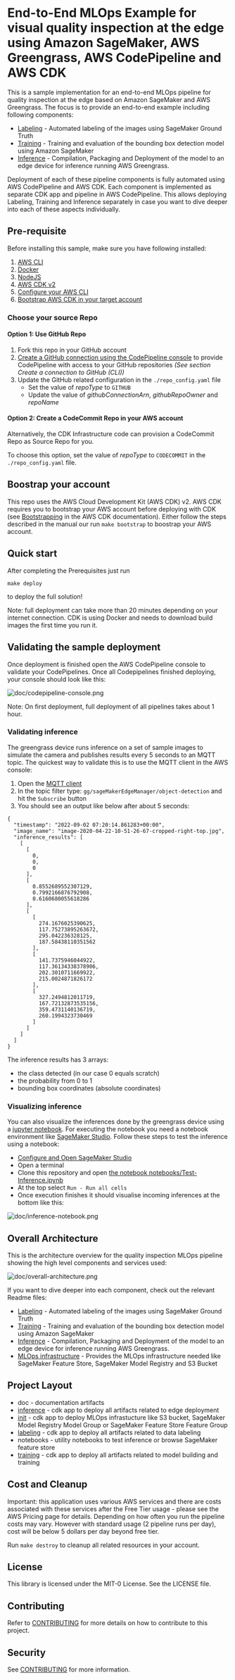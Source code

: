 # End-to-End MLOps Example for visual quality inspection at the edge using Amazon SageMaker, AWS Greengrass, AWS CodePipeline and AWS CDK 

This is a sample implementation for an end-to-end MLOps pipeline for quality inspection at the edge based on Amazon SageMaker and AWS Greengrass. The focus is to provide an end-to-end example including following components:

- [Labeling](./labeling/) - Automated labeling of the images using SageMaker Ground Truth
- [Training](./training/) - Training and evaluation of the bounding box detection model using Amazon SageMaker
- [Inference](./inference/) - Compilation, Packaging and Deployment of the model to an edge device for inference running AWS Greengrass.

Deployment of each of these pipeline components is fully automated using AWS CodePipeline and AWS CDK. Each component is implemented as separate CDK app and pipeline in AWS CodePipeline. This allows deploying Labeling, Training and Inference separately in case you want to dive deeper into each of these aspects individually.

## Pre-requisite


Before installing this sample, make sure you have following installed:

1. [AWS CLI](https://aws.amazon.com/cli/)  
2. [Docker](https://docs.docker.com/get-docker/) 
3. [NodeJS](https://nodejs.org/en/) 
4. [AWS CDK v2](https://docs.aws.amazon.com/cdk/v2/guide/getting_started.html#getting_started_install) 
5. [Configure your AWS CLI](https://docs.aws.amazon.com/cli/latest/userguide/cli-configure-quickstart.html) 
6. [Bootstrap AWS CDK in your target account](https://docs.aws.amazon.com/cdk/v2/guide/getting_started.html#getting_started_bootstrap) 

### Choose your source Repo

#### Option 1: Use GitHub Repo

1. Fork this repo in your GitHub account
1. [Create a GitHub connection using the CodePipeline console](https://docs.aws.amazon.com/codepipeline/latest/userguide/connections-github.html) to provide CodePipeline with access to your GitHub repositories *(See section Create a connection to GitHub (CLI))* 
1. Update the GitHub related configuration in the `./repo_config.yaml` file
    * Set the value of *repoType* to `GITHUB`
    * Update the value of *githubConnectionArn*, *githubRepoOwner* and *repoName*

#### Option 2: Create a CodeCommit Repo in your AWS account

Alternatively, the CDK Infrastructure code can provision a CodeCommit Repo as Source Repo for you. 

To choose this option, set the value of *repoType* to `CODECOMMIT` in the `./repo_config.yaml` file.

## Boostrap your account
This repo uses the AWS Cloud Development Kit (AWS CDK) v2. AWS CDK requires you to bootstrap your AWS account before deploying with CDK (see [Bootstrapping](https://docs.aws.amazon.com/cdk/v2/guide/bootstrapping.html) in the AWS CDK documentation).
Either follow the steps described in the manual our run `make bootstrap` to boostrap your AWS account.

## Quick start

After completing the Prerequisites just run 

```
make deploy
```

to deploy the full solution!

Note: full deployment can take more than 20 minutes depending on your internet connection. CDK is using Docker and needs to download build images the first time you run it.

## Validating the sample deployment

Once deployment is finished open the AWS CodePipeline console to validate your CodePipelines. Once all Codepipelines finished deploying, your console should look like this:

![doc/codepipeline-console.png](doc/codepipeline-console.png)

Note: On first deployment, full deployment of all pipelines takes about 1 hour. 

### Validating inference

The greengrass device runs inference on a set of sample images to simulate the camera and publishes results every 5 seconds to an MQTT topic. The quickest way to validate this is to use the MQTT client in the AWS console:

1. Open the [MQTT client](https://console.aws.amazon.com/iot/home#/test)
2. In the topic filter type: `gg/sageMakerEdgeManager/object-detection` and hit the `Subscribe` button
3. You should see an output like below after about 5 seconds:

```
{
  "timestamp": "2022-09-02 07:20:14.861283+00:00",
  "image_name": "image-2020-04-22-10-51-26-67-cropped-right-top.jpg",
  "inference_results": [
    [
      [
        0,
        0,
        0
      ],
      [
        0.8552689552307129,
        0.7992166876792908,
        0.6160680055618286
      ],
      [
        [
          274.1676025390625,
          117.75273895263672,
          295.042236328125,
          187.58438110351562
        ],
        [
          141.7375946044922,
          117.36134338378906,
          202.3010711669922,
          215.0024871826172
        ],
        [
          327.2494812011719,
          167.72132873535156,
          359.4731140136719,
          260.1994323730469
        ]
      ]
    ]
  ]
}
```
The inference results has 3 arrays:

- the class detected (in our case 0 equals scratch)
- the probability from 0 to 1
- bounding box coordinates (absolute coordinates)

### Visualizing inference

You can also visualize the inferences done by the greengrass device using a [jupyter notebook](notebooks/Test-Inference.ipynb). 
For executing the notebook you need a notebook environment like [SageMaker Studio](https://docs.aws.amazon.com/sagemaker/latest/dg/onboard-quick-start.html). Follow these steps to test the inference using a notebook:

- [Configure and Open SageMaker Studio](https://docs.aws.amazon.com/sagemaker/latest/dg/onboard-quick-start.html)
- Open a terminal
- Clone this repository and open [the notebook notebooks/Test-Inference.ipynb](notebooks/Test-Inference.ipynb)
- At the top select `Run - Run all cells`
- Once execution finishes it should visualise incoming inferences at the bottom like this:

![doc/inference-notebook.png](doc/inference-notebook.png)


## Overall Architecture

This is the architecture overview for the quality inspection MLOps pipeline showing the high level components and services used:

![doc/overall-architecture.png](doc/overall-architecture.png)

If you want to dive deeper into each component, check out the relevant Readme files:

- [Labeling](./labeling/) - Automated labeling of the images using SageMaker Ground Truth
- [Training](./training/) - Training and evaluation of the bounding box detection model using Amazon SageMaker
- [Inference](./inference/) - Compilation, Packaging and Deployment of the model to an edge device for inference running AWS Greengrass.
- [MLOps infrastructure](./init/) - Provides the MLOps infrastructure needed like SageMaker Feature Store, SageMaker Model Registry  and S3 Bucket


## Project Layout

- doc - documentation artifacts
- [inference](./inference/) - cdk app to deploy all artifacts related to edge deployment
- [init](./init/) - cdk app to deploy MLOps infrastucture like S3 bucket, SageMaker Model Registry Model Group or SageMaker Feature Store Feature Group
- [labeling](./labeling/) - cdk app to deploy all artifacts related to data labeling
- notebooks - utility notebooks to test inference or browse SageMaker feature store
- [training](./training/) - cdk app to deploy all artifacts related to model building and training


## Cost and Cleanup

Important: this application uses various AWS services and there are costs associated with these services after the Free Tier usage - please see the AWS Pricing page for details. Depending on how often you run the pipeline costs may vary. However with standard usage (2 pipeline runs per day), cost will be below 5 dollars per day beyond free tier. 

Run `make destroy` to cleanup all related resources in your account. 


## License

This library is licensed under the MIT-0 License. See the LICENSE file.


## Contributing

Refer to [CONTRIBUTING](./CONTRIBUTING.md) for more details on how to contribute to this project.

## Security

See [CONTRIBUTING](CONTRIBUTING.md#security-issue-notifications) for more information.
